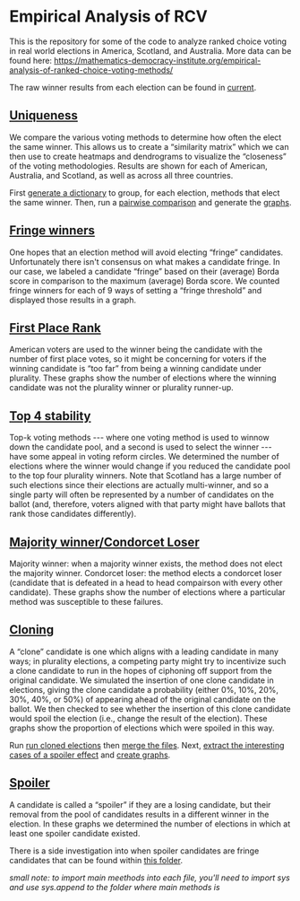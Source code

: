 # Empirical Analysis of RCV

This is the repository for some of the code to analyze ranked choice voting in real world elections in America, Scotland, and Australia. More data can be found here: https://mathematics-democracy-institute.org/empirical-analysis-of-ranked-choice-voting-methods/

The raw winner results from each election can be found in [current](./results/current).

## [Uniqueness](./analysis/unique)
We compare the various voting methods to determine how often the elect the same winner. This allows us to create a “similarity matrix” which we can then use to create heatmaps and dendrograms to visualize the “closeness” of the voting methodologies. Results are shown for each of American, Australia, and Scotland, as well as across all three countries.

First [generate a dictionary](./analysis/unique/count_unique.py) to group, for each election, methods that elect the same winner. Then, run a [pairwise comparison](./analysis/unique/pairwise_comparison.py) and generate the [graphs](./analysis/unique/generate_cluster.py).

## [Fringe winners](./analysis/fringe)
One hopes that an election method will avoid electing “fringe” candidates. Unfortunately there isn't consensus on what makes a candidate fringe. In our case, we labeled a candidate “fringe” based on their (average) Borda score in comparison to the maximum (average) Borda score. We counted fringe winners for each of 9 ways of setting a “fringe threshold” and displayed those results in a graph.

## [First Place Rank](./analysis/first_place_analysis)
American voters are used to the winner being the candidate with the number of first place votes, so it might be concerning for voters if the winning candidate is “too far” from being a winning candidate under plurality. These graphs show the number of elections where the winning candidate was not the plurality winner or plurality runner-up.

## [Top 4 stability](./analysis/stability/)
Top-k voting methods --- where one voting method is used to winnow down the candidate pool, and a second is used to select the winner --- have some appeal in voting reform circles. We determined the number of elections where the winner would change if you reduced the candidate pool to the top four plurality winners. Note that Scotland has a large number of such elections since their elections are actually multi-winner, and so a single party will often be represented by a number of candidates on the ballot (and, therefore, voters aligned with that party might have ballots that rank those candidates differently).

## [Majority winner/Condorcet Loser](./analysis/majority_fav/)
Majority winner: when a majority winner exists, the method does not elect the majority winner. Condorcet loser: the method elects a condorcet loser (candidate that is defeated in a head to head compairson with every other candidate). These graphs show the number of elections where a particular method was susceptible to these failures.

## [Cloning](./analysis/candidate_cloning/)
A “clone” candidate is one which aligns with a leading candidate in many ways; in plurality elections, a competing party might try to incentivize such a clone candidate to run in the hopes of ciphoning off support from the original candidate. We simulated the insertion of one clone candidate in elections, giving the clone candidate a probability (either 0%, 10%, 20%, 30%, 40%, or 50%) of appearing ahead of the original candidate on the ballot. We then checked to see whether the insertion of this clone candidate would spoil the election (i.e., change the result of the election). These graphs show the proportion of elections which were spoiled in this way.

Run [run cloned elections](./analysis/candidate_cloning/cloning.py) then [merge the files](./analysis/candidate_cloning/merge_cloning_files.py). Next, [extract the interesting cases of a spoiler effect](./analysis/candidate_cloning/compare.py) and [create graphs](./analysis/candidate_cloning/graph.py).

## [Spoiler](./analysis/spoiler/)
A candidate is called a “spoiler” if they are a losing candidate, but their removal from the pool of candidates results in a different winner in the election. In these graphs we determined the number of elections in which at least one spoiler candidate existed.

There is a side investigation into when spoiler candidates are fringe candidates that can be found within [this folder](./analysis/spoiler/spoiler_vs_fringe/). 

_small note: to import main meethods into each file, you'll need to import sys and use sys.append to the folder where main methods is_